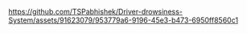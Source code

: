 https://github.com/TSPabhishek/Driver-drowsiness-System/assets/91623079/953779a6-9196-45e3-b473-6950ff8560c1
